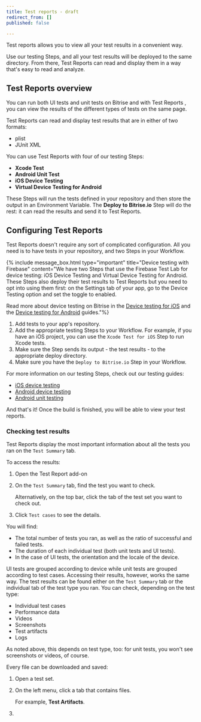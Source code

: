 ```yaml
---
title: Test reports - draft
redirect_from: []
published: false

---
```

Test reports allows you to view all your test results in a convenient way.

Use our testing Steps, and all your test results will be deployed to the same directory. From there, Test Reports can read and display them in a way that's easy to read and analyze.

## Test Reports overview

You can run both UI tests and unit tests on Bitrise and with Test Reports , you can view the results of the different types of tests on the same page.

Test Reports can read and display test results that are in either of two formats:

* plist
* JUnit XML

You can use Test Reports with four of our testing Steps:

* **Xcode Test**
* **Android Unit Test**
* **iOS Device Testing**
* **Virtual Device Testing for Android**

These Steps will run the tests defined in your repository and then store the output in an Environment Variable. The **Deploy to Bitrise.io** Step will do the rest: it can read the results and send it to Test Reports.

## Configuring Test Reports

Test Reports doesn't require any sort of complicated configuration. All you need is to have tests in your repository, and two Steps in your Workflow.

{% include message_box.html type="important" title="Device testing with Firebase" content="We have two Steps that use the Firebase Test Lab for device testing: iOS Device Testing and Virtual Device Testing for Android. These Steps also deploy their test results to Test Reports but you need to opt into using them first: on the Settings tab of your app, go to the Device Testing option and set the toggle to enabled.

Read more about device testing on Bitrise in the [Device testing for iOS](/testing/device-testing-for-ios/) and the [Device testing for Android](/testing/device-testing-for-android/) guides."%} 

1. Add tests to your app's repository.
2. Add the appropriate testing Steps to your Workflow.
   For example, if you have an iOS project, you can use the `Xcode Test for iOS` Step to run Xcode tests.
3. Make sure the Step sends its output - the test results - to the appropriate deploy directory.
4. Make sure you have the `Deploy to Bitrise.io` Step in your Workflow.

For more information on our testing Steps, check out our testing guides:

* [iOS device testing](https://devcenter.bitrise.io/testing/device-testing-for-ios/)
* [Android device testing](https://devcenter.bitrise.io/testing/device-testing-for-android/)
* [Android unit testing](https://devcenter.bitrise.io/testing/android-run-a-unit-test/)

And that's it! Once the build is finished, you will be able to view your test reports.

### Checking test results

Test Reports display the most important information about all the tests you ran on the `Test Summary` tab.

To access the results:

1. Open the Test Report add-on
2. On the `Test Summary` tab, find the test you want to check.

   Alternatively, on the top bar, click the tab of the test set you want to check out.
3. Click `Test cases` to see the details.

You will find:

* The total number of tests you ran, as well as the ratio of successful and failed tests.
* The duration of each individual test (both unit tests and UI tests).
* In the case of UI tests, the orientation and the locale of the device.

UI tests are grouped according to device while unit tests are grouped according to test cases. Accessing their results, however, works the same way. The test results can be found either on the `Test Summary` tab or the individual tab of the test type you ran. You can check, depending on the test type:

* Individual test cases
* Performance data
* Videos
* Screenshots
* Test artifacts
* Logs

As noted above, this depends on test type, too: for unit tests, you won't see screenshots or videos, of course.

Every file can be downloaded and saved:

1. Open a test set.
2. On the left menu, click a tab that contains files.

   For example, **Test Artifacts**.
3. 